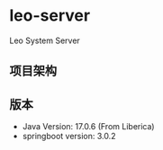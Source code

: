 # leo-server
Leo System Server

## 项目架构

## 版本
- Java Version: 17.0.6 (From Liberica)
- springboot version: 3.0.2